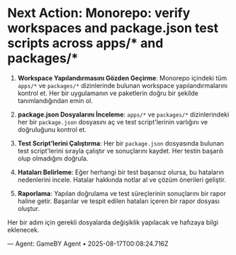 # Next Action: Monorepo: verify workspaces and package.json test scripts across apps/* and packages/*

1. **Workspace Yapılandırmasını Gözden Geçirme**: Monorepo içindeki tüm `apps/*` ve `packages/*` dizinlerinde bulunan workspace yapılandırmalarını kontrol et. Her bir uygulamanın ve paketlerin doğru bir şekilde tanımlandığından emin ol.

2. **package.json Dosyalarını İnceleme**: `apps/*` ve `packages/*` dizinlerindeki her bir `package.json` dosyasını aç ve test script'lerinin varlığını ve doğruluğunu kontrol et.

3. **Test Script’lerini Çalıştırma**: Her bir `package.json` dosyasında bulunan test script'lerini sırayla çalıştır ve sonuçlarını kaydet. Her testin başarılı olup olmadığını doğrula.

4. **Hataları Belirleme**: Eğer herhangi bir test başarısız olursa, bu hataların nedenlerini incele. Hatalar hakkında notlar al ve çözüm önerileri geliştir.

5. **Raporlama**: Yapılan doğrulama ve test süreçlerinin sonuçlarını bir rapor haline getir. Başarılar ve tespit edilen hataları içeren bir rapor dosyası oluştur. 

Her bir adım için gerekli dosyalarda değişiklik yapılacak ve hafızaya bilgi eklenecek.

— Agent: GameBY Agent • 2025-08-17T00:08:24.716Z
